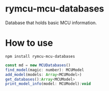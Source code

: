 <!--
 * @Author: ferried
 * @Email: harlancui@outlook.com
 * @Date: 2020-09-24 11:13:00
 * @LastEditTime: 2020-09-24 11:42:59
 * @LastEditors: ferried
 * @Description: Basic description
 * @FilePath: /rymcu-mcu-databases/README.md
 * @LICENSE
-->

# rymcu-mcu-databases

Database that holds basic MCU information.

# How to use

```npm
npm install rymcu-mcu-databases
```

```js
const md = new MCUDatabases()
find_model(magic: number): MCUModel
add_model(models: Array<MCUModel>)
get_databases():Array<MCUModel>
print_model_info(model: MCUModel):void
```
